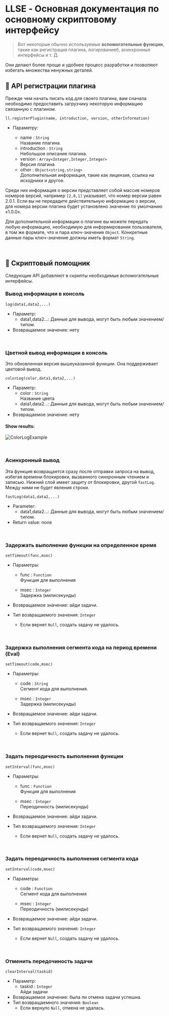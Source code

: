 <!-- translated -->

# LLSE - Основная документация по основному скриптовому интерфейсу

> Вот некоторые обычно используемые **вспомогательные функции**, такие как регистрация плагина, логированиеб, асинхронные интерфейсы и т. Д.

Они делают более проще и удобнее процесс разработки и позволяют избегать множества ненужных деталей.

## 🎯 API регистрации плагина

Прежде чем начать писать код для своего плагина, вам сначала необходимо предоставить загрузчику некоторую информацию связанную с плагином.

`ll.registerPlugin(name, introduction, version, otherInformation)`

- Параметру: 

  - name : `String`  
    Название плагина.
  - introduction : `String`  
    Небольшое описание плагина.
  - version : `Array<Integer,Integer,Integer>`  
    Версия плагина
  - other : `Object<string,string>`  
    Дополнительная информация, такие как лицензия, ссылка на исходники и другое.

Среди них информация о версии представляет собой массив номеров номеров версий, например `[2,0,1]` указывает, что номер версии равен 2.0.1.
Если вы не передадите действительную информацию о версии, для номера версии плагина будет установлено значение по умолчанию «1.0.0».

Для дополнительной информации о плагине вы можете передать любую информацию, необходимую для информирования пользователя, в том же формате, что и пара ключ-значение `Object`. Конкретные данные пары ключ-значение должны иметь формат `String`.

<br>

## 💼 Скриптовый помощник

Следующие API добавляют в скрипты необходимые вспомогательные интерфейсы.

### Вывод информации в консоль

`log(data1,data2,...)`  

- Параметр:
  - data1,data2...:
    Данные для вывода, могут быть любым значением/типом.
- Возвращаемое значение: нету

<br>

### Цветной вывод информации в консоль

Это обновленная версия вышеуказанной функции. Она поддерживает цветовой вывод.

`colorLog(color,data1,data2,...)`

- Параметр: 
  - color : `String`  
    Название цвета
  - data1,data2...: 
      Данные для вывода, могут быть любым значением/типом.
- Возвращаемое значение: нету

#### Show results: 

![ColorLogExample](/ru_RU/ScriptHelp.assets/colorLog.png)

<br>

### Асинхронный вывод

Эта функция возвращается сразу после отправки запроса на вывод, избегая времени блокировки, вызванного синхронным чтением и записью.
Нижний слой имеет защиту от блокировки, другой `fastLog`. Между ними не будет явления строки.

`fastLog(data1,data2,...)`

- Parameter: 
  - data1,data2...: 
    Данные для вывода, могут быть любым значением/типом.
- Return value: none 

<br>

### Задержать выполнение функции на определенное время

`setTimeout(func,msec)`

- Параметры: 

  - func : `Function`  
    Функция для выполнения

  - msec : `Integer`  
    Задержка (милисекунды)
- Возвращаемое значение: айди задачи.
- Тип возвращаемого значения: `Integer`
  - Если вернет `Null`, создать задачу не удалось.

<br>

### Задержка выполнения сегмента кода на период времени (Eval)

`setTimeout(code,msec)`

- Параметры: 

  - code : `String`  
    Сегмент кода для выполнения.

  - msec : `Integer`  
    Задержка (милисекунды)
- Возвращаемое значение: айди задачи.
- Тип возвращаемого значения: `Integer`
  - Если вернет `Null`, создать задачу не удалось.

<br>

### Задать переодичность выполнения функции

`setInterval(func,msec)`

- Параметры: 

  - func : `Function`  
    Функция для выполнения

  - msec : `Integer`  
    Переодичность (милисекунды)
- Возвращаемое значение: айди задачи.
- Тип возвращаемого значения: `Integer`
  - Если вернет `Null`, создать задачу не удалось.

<br>

### Задать переодичность выполнения сегмента кода

`setInterval(code,msec)`

- Параметры: 

  - code : `Function`  
    Сегмент кода для выполнения

  - msec : `Integer`  
    Переодичность (милисекунды)
- Возвращаемое значение: айди задачи.
- Тип возвращаемого значения: `Integer`
  - Если вернет `Null`, создать задачу не удалось.

<br>

### Отменить передочиность задачи

`clearInterval(taskid)`

- Параметр: 
  - taskid : `Integer`  
    Айди задачи
- Возвращаемое значение: была ли отмена задачи успешна.
- Тип возвращаемного значения:  `Boolean`
  - Если вернуло `Null`, отмена не удалась.

<br>
